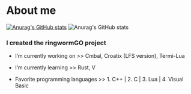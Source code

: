 # About me

[![Anurag's GitHub stats](https://github-readme-stats.vercel.app/apiStjepanBM1=anuraghazra)](https://github.com/anuraghazra/github-readme-stats)
![Anurag's GitHub stats](https://github-readme-stats.vercel.app/apiStjepanBM1=anuraghazra&show_icons=true)

### I created the ringwormGO project

-  I’m currently working on  >>
        Cmbal, Croatix (LFS version), Termi-Lua
        
-  I’m currently learning >>
            Rust, V
-  Favorite programming languages >>
       1. C++ |
       2. C   |
       3. Lua |
       4. Visual Basic
